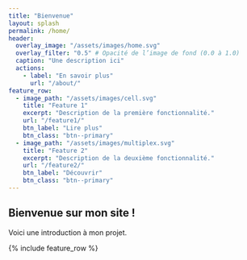```yaml
---
title: "Bienvenue"
layout: splash
permalink: /home/
header:
  overlay_image: "/assets/images/home.svg"
  overlay_filter: "0.5" # Opacité de l’image de fond (0.0 à 1.0)
  caption: "Une description ici"
  actions:
    - label: "En savoir plus"
      url: "/about/"
feature_row:
  - image_path: "/assets/images/cell.svg"
    title: "Feature 1"
    excerpt: "Description de la première fonctionnalité."
    url: "/feature1/"
    btn_label: "Lire plus"
    btn_class: "btn--primary"
  - image_path: "/assets/images/multiplex.svg"
    title: "Feature 2"
    excerpt: "Description de la deuxième fonctionnalité."
    url: "/feature2/"
    btn_label: "Découvrir"
    btn_class: "btn--primary"
---
```


## Bienvenue sur mon site !
Voici une introduction à mon projet.

{% include feature_row %}